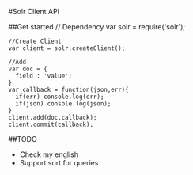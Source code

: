 #Solr Client API

##Get started
    // Dependency
    var solr = require('solr');
    
    //Create Client
    var client = solr.createClient();
    
    //Add
    var doc = {
      field : 'value';
    }
    var callback = function(json,err){
      if(err) console.log(err);
      if(json) console.log(json);
    }
    client.add(doc,callback);
    client.commit(callback);
    
##TODO
 - Check my english
 - Support sort for queries
